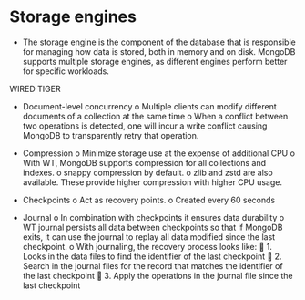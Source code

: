 # Storage engines

-	The storage engine is the component of the database that is responsible for managing how data is stored, both in memory and on disk. MongoDB supports multiple storage engines, as different engines perform better for specific workloads.

WIRED TIGER
-	Document-level concurrency
o	Multiple clients can modify different documents of a collection at the same time
o	When a conflict between two operations is detected, one will incur a write conflict causing MongoDB to transparently retry that operation.
-	Compression
o	Minimize storage use at the expense of additional CPU
o	With WT, MongoDB supports compression for all collections and indexes. 
o	snappy compression by default. 
o	zlib and zstd are also available. These provide higher compression with higher CPU usage.

-	Checkpoints
o	Act as recovery points. 
o	Created every 60 seconds
-	Journal
o	In combination with checkpoints it ensures data durability
o	WT journal persists all data between checkpoints so that if MongoDB exits, it can use the journal to replay all data modified since the last checkpoint.
o	With journaling, the recovery process looks like:
	1. Looks in the data files to find the identifier of the last checkpoint
	2. Search in the journal files for the record that matches the identifier of the last checkpoint
	3. Apply the operations in the journal file since the last checkpoint